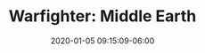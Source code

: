 ---
date: 2020-01-05 09:15:09-06:00
link:
  source: pocket
  source_url: https://getpocket.com
  text: 'Warfighter: Middle Earth'
  url: https://angrystaffofficer.com/2016/11/04/warfighter-middle-earth/
slug: warfighter-middle-earth
source: pocket
title: 'Warfighter: Middle Earth'
---